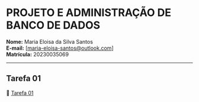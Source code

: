 # PROJETO E ADMINISTRAÇÃO DE BANCO DE DADOS
**Nome:** Maria Eloisa da Silva Santos  
**E-mail:** [maria-eloisa-santos@outlook.com]  
**Matrícula:** 20230035069

---
## Tarefa 01
📄 [Tarefa 01](tarefas/t01/tarefa01.md)
